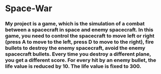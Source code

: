 # Space-War
### My project is a game, which is the simulation of a combat between a spacecraft in space and enemy spacecraft. In this game, you need to control the spacecraft to move left or right (press A to move to the left, press D to move to the right), fire bullets to destroy the enemy spacecraft, avoid the enemy spacecraft bullets. Every time you destroy a different plane, you get a different score. For every hit by an enemy bullet, the life value is reduced by 10. The life value is fixed to 300. 
